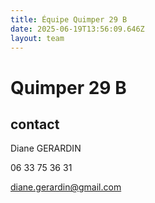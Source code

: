 ```yaml
---
title: Équipe Quimper 29 B
date: 2025-06-19T13:56:09.646Z
layout: team
---
```


# Quimper 29 B



## contact 

Diane GERARDIN

06 33 75 36 31

diane.gerardin@gmail.com

